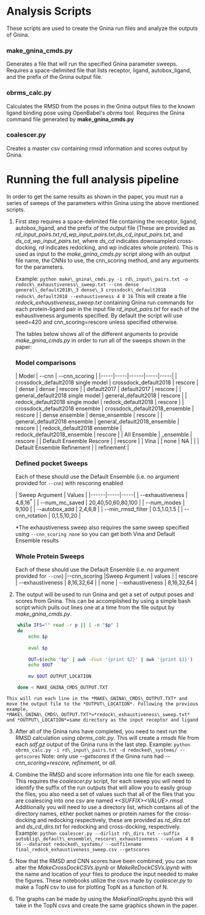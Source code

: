 # Analysis Scripts

These scripts are used to create the Gnina run files and analyze the outputs of Gnina.

### make\_gnina\_cmds.py
Generates a file that will run the specified Gnina parameter sweeps. Requires a space-delimited file that lists receptor, ligand, autobox\_ligand, and the prefix of the Gnina output file.

### obrms\_calc.py
Calculates the RMSD from the poses in the Gnina output files to the known ligand binding pose using OpenBabel's *obrms* tool. Requires the Gnina command file generated by **make\_gnina\_cmds.py**

### coalescer.py
Creates a master csv containing rmsd information and scores output by Gnina.

# Running the full analysis pipeline

In order to get the same results as shown in the paper, you must run a series of sweeps of the parameters within Gnina using the above mentioned scripts.

1. First step requires a space-delimited file containing the receptor, ligand, autobox\_ligand, and the prefix of the output file (These are provided as *rd\_input\_pairs.txt*,*rd\_wp\_input\_pairs.txt*,*ds\_cd\_input\_pairs.txt*, and *ds\_cd\_wp\_input\_pairs.txt*, where *ds\_cd* indicates downsampled cross-docking, *rd* indicates redocking, and *wp* indicates whole protein). This is used as input to the *make\_gnina\_cmds.py* script along with an output file name, the CNNs to use, the cnn\_scoring method, and any arguments for the parameters.

    Example: `python make\_gnina\_cmds.py -i rd\_input\_pairs.txt -o redock\_exhaustiveness\_sweep.txt --cnn dense general\_default2018\_3 dense\_3 crossdock\_default2018 redock\_default2018 --exhaustiveness 4 8 16`
    This will create a file *redock\_exhaustiveness\_sweep.txt* containing Gnina run commands for each protein-ligand pair in the input file *rd\_input\_pairs.txt* for each of the exhaustiveness arguments specified. By default the script will use seed=420 and cnn\_scoring=rescore unless specified otherwise.

    The tables below shows all of the different arguments to provide *make\_gnina\_cmds.py* in order to run all of the sweeps shown in the paper:

    ### Model comparisons

    | Model | --cnn | --cnn_scoring |
    |-----|-----|------|-----|-----|
    | crossdock\_default2018 single model | crossdock\_default2018 | rescore |
    | dense | dense | rescore |
    | default2017 | default2017 | rescore |
    | general\_default2018 single model | general\_default2018 | rescore |
    | redock\_default2018 single model | redock\_default2018 | rescore |
    | crossdock\_default2018 ensemble | crossdock\_default2018\_ensemble | rescore |
    | dense ensemble | dense\_ensemble | rescore |
    | general\_default2018 ensemble | general\_default2018\_ensemble | rescore |
    | redock\_default2018 ensemble | redock\_default2018\_ensemble | rescore |
    | All Ensemble | \_ensemble | rescore |
    | Default Ensemble Rescore |  | rescore |
    | Vina |  | none | NA | |
    | Default Ensemble Refinement |  | refinement |


    ### Defined pocket Sweeps
    Each of these should use the Default Ensemble (i.e. no argument provided for `--cnn`) with rescoring enabled 

    | Sweep Argument | Values |
    |------|-----|-----|
    | --exhaustiveness | 4,8,16<sup>*</sup> | 
    | --num\_mc\_saved | 20,40,50,60,80,100 | 
    | --num\_modes | 9,100 |
    | --autobox\_add | 2,4,6,8 |
    | --min\_rmsd\_filter | 0.5,1.0,1.5 |
    | --cnn\_rotation | 0,1,5,10,20 |

    *The exhaustiveness sweep also requires the same sweep specified using `--cnn_scoring none` so you can get both Vina and Default Ensemble results

    ### Whole Protein Sweeps
    Each of these should use the Default Ensemble (i.e. no argument provided for `--cnn`)
    |--cnn_scoring |Sweep Argument | values |
	| rescore | --exhaustiveness | 8,16,32,64 |
	| none | --exhaustiveness | 8,16,32,64 |


2. The output will be used to run Gnina and get a set of output poses and scores from Gnina. This can be accomplished by using a simple bash script which pulls out lines one at a time from the file output by *make\_gnina\_cmds.py*.
```bash
    while IFS="" read -r p || [ -n "$p" ]
    do
        echo $p 
            
        eval $p   
            
        OUT=$(echo "$p" | awk -Fout '{print $2}' | awk '{print $1}')    
        echo $OUT    
            
        mv $OUT OUTPUT_LOCATION

    done < MAKE_GNINA_CMDS_OUTPUT.TXT

```
    This will run each line in the *MAKE\_GNINA\_CMDS\_OUTPUT.TXT* and move the output file to the *OUTPUT\_LOCATION*. Following the previous example, *MAKE\_GNINA\_CMDS\_OUTPUT.TXT*=*redock\_exhaustiveness\_sweep.txt* and *OUTPUT\_LOCATION*=same directory as the input receptor and ligand
3. After all of the Gnina runs have completed, you need to next run the RMSD calculation using *obrms\_calc.py*. This will create a *rmsds* file from each *sdf.gz* output of the Gnina runs in the last step. Example: `python obrms_calc.py -i rd\_input\_pairs.txt -d redocked\_systems/ --getscores`  Note: only use  *--getscores* if the Gnina runs had *--cnn_scoring*=*rescore*, *refinement*, or *all*.

4. Combine the RMSD and score information into one file for each sweep. This requires the *coalescer.py* script, for each sweep you will need to identify the suffix of the run outputs that will allow you to easily group the files, you also need a set of values such that all of the files that you are coalescing into one csv are named _*\<SUFFIX\>\<VALUE\>.rmsd_. Additionally you will need to use a directory list, which contains all of the directory names, either pocket names or protein names for the cross-docking and redocking respectively, these are provided as *rd\_dirs.txt* and *ds\_cd\_dirs.txt* for redocking and cross-docking, respectively.
    Example: `python coalescer.py --dirlist rd\_dirs.txt --suffix autoblig\_default\_ensemble\_rescore\_exhaustiveness --values 4 8 16 --dataroot redocked\_systems/ --outfilename final_redock_exhaustiveness_sweep.csv --getscores`

5. Now that the RMSD and CNN scores have been combined, you can now alter the *MakeCrossDockCSVs.ipynb* or *MakeReDockCSVs.ipynb* with the name and location of your files to produce the input needed to make the figures. These notebooks utilize the csvs made by *coalescer.py* to make a TopN csv to use for plotting TopN as a function of N.

6. The graphs can be made by using the *MakeFinalGraphs.ipynb* this will take in the TopN csvs and create the same graphics shown in the paper.
